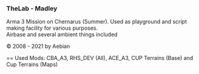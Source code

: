 ### TheLab - Madley
Arma 3 Mission on Chernarus (Summer). Used as playground and script making facility for various purposes. <br>
Airbase and several ambient things included


© 2008 - 2021 by Aebian












==
Used Mods: CBA_A3, RHS_DEV (All), ACE_A3, CUP Terrains (Base) and Cup Terrains (Maps)
